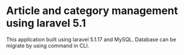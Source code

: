 # Article and category management using laravel 5.1
This application built using laravel 5.1.17 and MySQL. Database can be migrate by using command in CLI.
